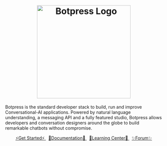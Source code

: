 <h1 align="center">
  <a href="https://botpress.com">
    <img width=300 src="https://user-images.githubusercontent.com/955524/207101937-d1cc88a0-2773-4df7-9b29-9f7769ba1dd1.png" alt="Botpress Logo"/>  
  </a>
</h1>


Botpress is the standard developer stack to build, run and improve Conversational-AI applications. Powered by natural language understanding, a messaging API and a fully featured studio, Botpress allows developers and conversation designers around the globe to build remarkable chatbots without compromise.

</hr>

<center>
    <a href="https://sso.botpress.cloud/registration" class="btn btn-default btn-lg">
        ⚡Get Started⚡
    </a>  
    &nbsp;
    <a href="https://botpress.com/docs">
        📕Documentation📕
    </a>
    &nbsp; 
    <a href="https://learn.botpress.com/" class="btn btn-default btn-lg">
        🧠Learning Center🧠
    </a> 
    &nbsp;
    <a href="https://forum.botpress.com" class="btn btn-default btn-lg">
        ✨Forum✨
    </a>   
</center>
